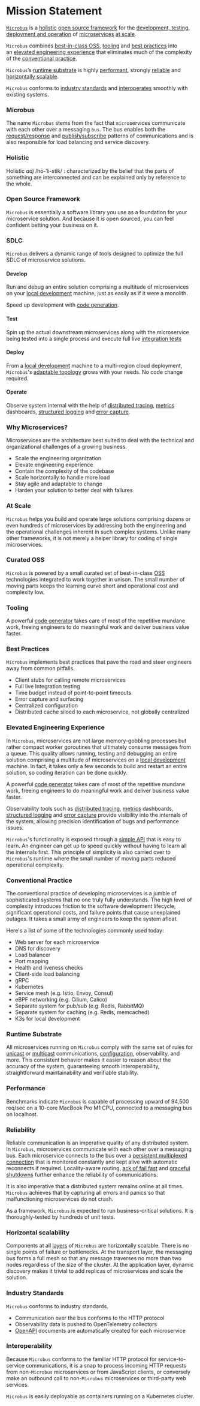 # Mission Statement

[`Microbus`](#microbus) is a [holistic](#holistic) [open source framework](#open-source-framework) for the [development, testing, deployment and operation](#sdlc) of [microservices](#why-microservices) [at scale](#at-scale).

`Microbus` combines [best-in-class OSS](#curated-oss), [tooling](#tooling) and [best practices](#best-practices) into an [elevated engineering experience](#elevated-engineering-experience) that eliminates much of the complexity of the [conventional practice](#conventional-practice).

`Microbus`’s [runtime substrate](#runtime-substrate) is highly [performant](#performance), strongly [reliable](#reliability) and [horizontally scalable](#horizontal-scalability).

`Microbus` conforms to [industry standards](#industry-standards) and [interoperates](#interoperability) smoothly with existing systems.

### Microbus

The name `Microbus` stems from the fact that `micro`services communicate with each other over a messaging `bus`.
The bus enables both the [request/response](../blocks/unicast.md) and [publish/subscribe](../blocks/multicast.md) patterns of communications
and is also responsible for load balancing and service discovery.

### Holistic

Holistic _adj_ /hō-ˈli-stik/ : characterized by the belief that the parts of something are interconnected and can be explained only by reference to the whole.

### Open Source Framework

`Microbus` is essentially a software library you use as a foundation for your microservice solution.
And because it is open sourced, you can feel confident betting your business on it.

### SDLC

`Microbus` delivers a dynamic range of tools designed to optimize the full SDLC of microservice solutions.

#### Develop

Run and debug an entire solution comprising a multitude of microservices on your [local development](../tech/local-dev.md) machine, just as easily as if it were a monolith.

Speed up development with [code generation](../blocks/codegen.md).

#### Test
Spin up the actual downstream microservices along with the microservice being tested into a single process and execute full live [integration tests](../blocks/integration-testing.md)

#### Deploy
From a [local development](../tech/local-dev.md) machine to a multi-region cloud deployment, `Microbus`'s [adaptable topology](../blocks/topology.md) grows with your needs. No code change required.

#### Operate
Observe system internal with the help of [distributed tracing](../blocks/distrib-tracing.md), [metrics](./docs/blocks/metrics.md) dashboards, [structured logging](../blocks/logging.md) and [error capture](../blocks/error-capture.md).

### Why Microservices?

Microservices are the architecture best suited to deal with the technical and organizational challenges of a growing business.
* Scale the engineering organization
* Elevate engineering experience
* Contain the complexity of the codebase
* Scale horizontally to handle more load
* Stay agile and adaptable to change
* Harden your solution to better deal with failures

### At Scale

`Microbus` helps you build and operate large solutions comprising dozens or even hundreds of microservices by addressing both the engineering and the operational challenges inherent in such complex systems. Unlike many other frameworks, it is not merely a helper library for coding of single microservices.

### Curated OSS

`Microbus` is powered by a small curated set of best-in-class [OSS](../blocks/layers.md#oss) technologies integrated to work together in unison.
The small number of moving parts keeps the learning curve short and operational cost and complexity low.

### Tooling
 
A powerful [code generator](../blocks/codegen.md) takes care of most of the repetitive mundane work, freeing engineers to do meaningful work and deliver business value faster.

### Best Practices

`Microbus` implements best practices that pave the road and steer engineers away from common pitfalls.

* Client stubs for calling remote microservices
* Full live Integration testing
* Time budget instead of point-to-point timeouts
* Error capture and surfacing
* Centralized configuration
* Distributed cache siloed to each microservice, not globally centralized

### Elevated Engineering Experience

In `Microbus`, microservices are not large memory-gobbling processes but rather compact worker goroutines that ultimately consume messages from a queue.
This quality allows running, testing and debugging an entire solution comprising a multitude of microservices on a [local development](../tech/local-dev.md) machine.
In fact, it takes only a few seconds to build and restart an entire solution, so coding iteration can be done quickly.

A powerful [code generator](../blocks/codegen.md) takes care of most of the repetitive mundane work, freeing engineers to do meaningful work and deliver business value faster.

Observability tools such as [distributed tracing](../blocks/distrib-tracing.md), [metrics](./docs/blocks/metrics.md) dashboards, [structured logging](../blocks/logging.md) and [error capture](../blocks/error-capture.md) provide visibility into the internals of the system, allowing precision identification of bugs and performance issues.

`Microbus`'s functionality is exposed through a [simple API](../tech/encapsulation.md) that is easy to learn. An engineer can get up to speed quickly without having to learn all the internals first. This principle of simplicity is also carried over to `Microbus`'s runtime where the small number of moving parts reduced operational complexity.

### Conventional Practice

The conventional practice of developing microservices is a jumble of sophisticated systems that no one truly fully understands. The high level of complexity introduces friction to the software development lifecycle, significant operational costs, and failure points that cause unexplained outages. It takes a small army of engineers to keep the system afloat.

Here's a list of some of the technologies commonly used today:

* Web server for each microservice
* DNS for discovery
* Load balancer
* Port mapping
* Health and liveness checks
* Client-side load balancing
* gRPC
* Kubernetes
* Service mesh (e.g. Istio, Envoy, Consul)
* eBPF networking (e.g. Cilium, Calico)
* Separate system for pub/sub (e.g. Redis, RabbitMQ)
* Separate system for caching (e.g. Redis, memcached)
* K3s for local development

### Runtime Substrate

All microservices running on `Microbus` comply with the same set of rules for [unicast](../blocks/unicast.md) or [multicast](../blocks/multicast.md) communications, [configuration](../blocks/configuration.md), observability, and more. This consistent behavior makes it easier to reason about the accuracy of the system, guaranteeing smooth interoperability, straightforward maintainability and verifiable stability. 

### Performance

Benchmarks indicate `Microbus` is capable of processing upward of 94,500 req/sec on a 10-core MacBook Pro M1 CPU, connected to a messaging bus on localhost.

### Reliability

Reliable communication is an imperative quality of any distributed system. In `Microbus`, microservices communicate with each other over a messaging bus. Each microservice connects to the bus over a [persistent multiplexed connection](../blocks/multiplexed.md) that is monitored constantly and kept alive with automatic reconnects if required. Locality-aware routing, [ack of fail fast](../blocks/ack-or-fail.md) and [graceful shutdowns](../blocks/graceful-shutdown.md) further enhance the reliability of communications.

It is also imperative that a distributed system remains online at all times. `Microbus` achieves that by capturing all errors and panics so that malfunctioning microservices do not crash.

As a framework, `Microbus` is expected to run business-critical solutions. It is thoroughly-tested by hundreds of unit tests.

### Horizontal scalability

Components at all [layers](../blocks/layers.md) of `Microbus` are horizontally scalable. There is no single points of failure or bottlenecks. At the transport layer, the messaging bus forms a full mesh so that any message traverses no more than two nodes regardless of the size of the cluster. At the application layer, dynamic discovery makes it trivial to add replicas of microservices and scale the solution.

### Industry Standards

`Microbus` conforms to industry standards.

* Communication over the bus conforms to the HTTP protocol
* Observability data is pushed to OpenTelemetry collectors
* [OpenAPI](../blocks/openapi.md) documents are automatically created for each microservice

### Interoperability

Because `Microbus` conforms to the familiar HTTP protocol for service-to-service communications, it is a snap to process incoming HTTP requests from non-`Microbus` microservices or from JavaScript clients, or conversely make an outbound call to non-`Microbus` microservices or third-party web services.

`Microbus` is easily deployable as containers running on a Kubernetes cluster.
